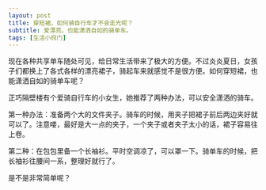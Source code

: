 ```yaml
---
layout: post
title: 穿短裙，如何骑自行车才不会走光呢？ 
subtitle: 爱漂亮，也能潇洒自如的骑单车。
tags: [生活小窍门]
---
```


现在各种共享单车随处可见，给日常生活带来了极大的方便。不过炎炎夏日，女孩子们都换上了各式各样的漂亮裙子，骑起车来就感觉不是很方便。如何穿短裙，也能潇洒自如的骑单车呢？

正巧隔壁楼有个爱骑自行车的小女生，她推荐了两种办法，可以安全潇洒的骑车。

第一种办法：准备两个大的文件夹子。骑车的时候，用夹子把裙子前后两边夹好就可以了。注意喽，最好是大一点的夹子，一个夹子或者夹子太小的话，裙子容易往上卷。

第二种：在包包里备一个长袖衫。平时空调凉了，可以罩一下。骑单车的时候，把长袖衫往腰间一系，整理好就行了。

是不是非常简单呢？


